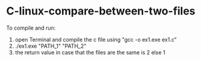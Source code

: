 # C-linux-compare-between-two-files
To compile and run:
1) open Terminal and compile the c file using "gcc -o ex1.exe ex1.c"
2) ./ex1.exe "PATH_1" "PATH_2"
3) the return value in case that the files are the same is 2 else 1
